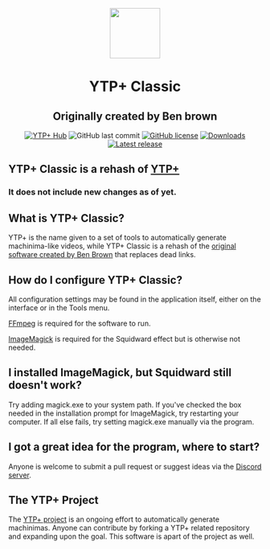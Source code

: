 <p align="center">
  <img width="100" height="100" src="https://cdn.discordapp.com/attachments/641429403665956884/721982073035817040/newytplogo.png">
  <h1 align="center">YTP+ Classic</h1>
  <h2 align="center">Originally created by Ben brown</h2>
  <p align="center">
    <a href="https://discord.gg/bzhzRmg"><img alt="YTP+ Hub" src="https://img.shields.io/discord/641428540486844417"></a>
  <img alt="GitHub last commit" src="https://img.shields.io/github/last-commit/YTP-Plus/YTPPlusUI">
  <a href="https://github.com/YTP-Plus/YTPPlusUI/blob/master/LICENSE.txt"><img alt="GitHub license" src="https://img.shields.io/github/license/YTP-Plus/YTPPlusUI"></a>
  <a href="https://github.com/YTP-Plus/YTPPlusUI/releases"><img alt="Downloads" src="https://img.shields.io/github/downloads/YTP-Plus/YTPPlusUI/total"></a>
  <a href="https://github.com/YTP-Plus/YTPPlusUI/releases"><img alt="Latest release" src="https://img.shields.io/github/v/release/YTP-Plus/YTPPlusUI"></a>
  </p>
</p>

## YTP+ Classic is a rehash of [YTP+](https://github.com/philosophofee/YTPPlus)
### It does not include new changes as of yet.

## What is YTP+ Classic?
YTP+ is the name given to a set of tools to automatically generate machinima-like videos, while YTP+ Classic is a rehash of the [original software created by Ben Brown](https://github.com/philosophofee/YTPPlusUI) that replaces dead links.

## How do I configure YTP+ Classic?
All configuration settings may be found in the application itself, either on the interface or in the Tools menu.

[FFmpeg](https://ffmpeg.org/) is required for the software to run.

[ImageMagick](https://imagemagick.org/) is required for the Squidward effect but is otherwise not needed.

## I installed ImageMagick, but Squidward still doesn't work?
Try adding magick.exe to your system path. If you've checked the box needed in the installation prompt for ImageMagick, try restarting your computer. If all else fails, try setting magick.exe manually via the program.

## I got a great idea for the program, where to start?
Anyone is welcome to submit a pull request or suggest ideas via the [Discord server](https://discord.gg/bzhzRmg).

## The YTP+ Project
The [YTP+ project](https://ytp-plus.github.io/) is an ongoing effort to automatically generate machinimas. Anyone can contribute by forking a YTP+ related repository and expanding upon the goal. This software is apart of the project as well.
